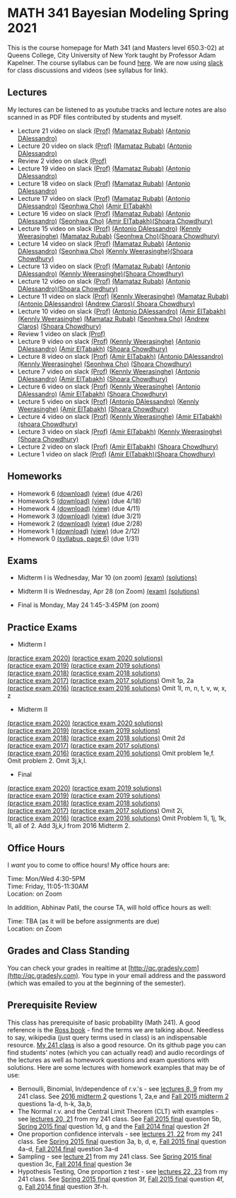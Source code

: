 # MATH 341 Bayesian Modeling Spring 2021

This is the course homepage for Math 341 (and Masters level 650.3-02) at Queens College, City University of New York taught by Professor Adam Kapelner. The course syllabus can be found [here](https://github.com/kapelner/QC_Math_341_Spring_2021/blob/master/syllabus/syllabus.pdf). We are now using [slack](https://slack.com/) for class discussions and videos (see syllabus for link).

## Lectures

My lectures can be listened to as youtube tracks and lecture notes are also scanned in as PDF files contributed by students and myself.

* Lecture 21 video on slack [(Prof)](https://github.com/kapelner/QC_Math_341_Spring_2021/blob/master/lectures/lec21kap.pdf) [(Mamataz Rubab)](https://github.com/rubab03/QC_Math_341_Spring_2021/blob/main/lectures/lec21rubab.pdf) [(Antonio DAlessandro)](https://github.com/adalessandro36/QC_Math_341_Spring_2021/blob/main/lectures/lec21dalessandro.pdf)
* Lecture 20 video on slack [(Prof)](https://github.com/kapelner/QC_Math_341_Spring_2021/blob/master/lectures/lec20kap.pdf) [(Mamataz Rubab)](https://github.com/rubab03/QC_Math_341_Spring_2021/blob/main/lectures/lec20rubab.pdf) [(Antonio DAlessandro)](https://github.com/adalessandro36/QC_Math_341_Spring_2021/blob/main/lectures/lec20dalessandro.pdf)
* Review 2 video on slack [(Prof)](https://github.com/kapelner/QC_Math_341_Spring_2021/blob/master/lectures/review2.pdf)
* Lecture 19 video on slack [(Prof)](https://github.com/kapelner/QC_Math_341_Spring_2021/blob/master/lectures/lec19kap.pdf) [(Mamataz Rubab)](https://github.com/rubab03/QC_Math_341_Spring_2021/blob/main/lectures/lec19rubab.pdf) [(Antonio DAlessandro)](https://github.com/adalessandro36/QC_Math_341_Spring_2021/blob/main/lectures/lec19dalessandro.pdf)
* Lecture 18 video on slack [(Prof)](https://github.com/kapelner/QC_Math_341_Spring_2021/blob/master/lectures/lec18kap.pdf) [(Mamataz Rubab)](https://github.com/rubab03/QC_Math_341_Spring_2021/blob/main/lectures/lec18rubab.pdf) [(Antonio DAlessandro)](https://github.com/adalessandro36/QC_Math_341_Spring_2021/blob/main/lectures/lec18dalessandro.pdf)
* Lecture 17 video on slack [(Prof)](https://github.com/kapelner/QC_Math_341_Spring_2021/blob/master/lectures/lec17kap.pdf) [(Mamataz Rubab)](https://github.com/rubab03/QC_Math_341_Spring_2021/blob/main/lectures/lec17rubab.pdf) [(Antonio DAlessandro)](https://github.com/adalessandro36/QC_Math_341_Spring_2021/blob/main/lectures/lec17dalessandro.pdf) [(Seonhwa Cho)](https://github.com/seonhwacho18/QC_Math_341_Spring_2021/blob/main/lectures/lec17cho.pdf) [(Amir ElTabakh)](https://github.com/sfnxboy/QC_Math_341_Spring_2021/blob/main/lectures/341_Lec17.pdf)
* Lecture 16 video on slack [(Prof)](https://github.com/kapelner/QC_Math_341_Spring_2021/blob/master/lectures/lec16kap.pdf) [(Mamataz Rubab)](https://github.com/rubab03/QC_Math_341_Spring_2021/blob/main/lectures/lec16rubab.pdf) [(Antonio DAlessandro)](https://github.com/adalessandro36/QC_Math_341_Spring_2021/blob/main/lectures/lec16dalessandro.pdf) [(Seonhwa Cho)](https://github.com/seonhwacho18/QC_Math_341_Spring_2021/blob/main/lectures/lec16cho.pdf) [(Amir ElTabakh)](https://github.com/sfnxboy/QC_Math_341_Spring_2021/blob/main/lectures/341_Lec16.pdf)[(Shoara Chowdhury)](https://github.com/shoarachow/QC_Math_341_Spring_2021/blob/main/lectures/lect16ma341.pdf)
* Lecture 15 video on slack [(Prof)](https://github.com/kapelner/QC_Math_341_Spring_2021/blob/master/lectures/lec15kap.pdf) [(Antonio DAlessandro)](https://github.com/adalessandro36/QC_Math_341_Spring_2021/blob/main/lectures/lec15dalessandro.pdf) [(Kennly Weerasinghe)](https://github.com/wskennly/QC_Math_341_Spring_2021/blob/main/lectures/lec15weerasinghe.pdf) [(Mamataz Rubab)](https://github.com/rubab03/QC_Math_341_Spring_2021/blob/main/lectures/lec15rubab.pdf) [(Seonhwa Cho)](https://github.com/seonhwacho18/QC_Math_341_Spring_2021/blob/main/lectures/lec15cho.pdf)[(Shoara Chowdhury)](https://github.com/shoarachow/QC_Math_341_Spring_2021/blob/main/lectures/lect15ma341.pdf)
* Lecture 14 video on slack [(Prof)](https://github.com/kapelner/QC_Math_341_Spring_2021/blob/master/lectures/lec14kap.pdf) [(Mamataz Rubab)](https://github.com/rubab03/QC_Math_341_Spring_2021/blob/main/lectures/lec14rubab.pdf) [(Antonio DAlessandro)](https://github.com/adalessandro36/QC_Math_341_Spring_2021/blob/main/lectures/lec14dalessandro.pdf) [(Seonhwa Cho)](https://github.com/seonhwacho18/QC_Math_341_Spring_2021/blob/main/lectures/lec14cho.pdf) [(Kennly Weerasinghe)](https://github.com/wskennly/QC_Math_341_Spring_2021/blob/main/lectures/lec14weerasinghe.pdf)[(Shoara Chowdhury)](https://github.com/shoarachow/QC_Math_341_Spring_2021/blob/main/lectures/lect14ma341.pdf)
* Lecture 13 video on slack [(Prof)](https://github.com/kapelner/QC_Math_341_Spring_2021/blob/master/lectures/lec13kap.pdf) [(Mamataz Rubab)](https://github.com/rubab03/QC_Math_341_Spring_2021/blob/main/lectures/lec13rubab.pdf) [(Antonio DAlessandro)](https://github.com/adalessandro36/QC_Math_341_Spring_2021/blob/main/lectures/lec13dalessandro.pdf) [(Kennly Weerasinghe)](https://github.com/wskennly/QC_Math_341_Spring_2021/blob/main/lectures/lec13weerasinghe.pdf)[(Shoara Chowdhury)](https://github.com/shoarachow/QC_Math_341_Spring_2021/blob/main/lectures/lect13ma341.pdf)
* Lecture 12 video on slack [(Prof)](https://github.com/kapelner/QC_Math_341_Spring_2021/blob/master/lectures/lec12kap.pdf) [(Mamataz Rubab)](https://github.com/rubab03/QC_Math_341_Spring_2021/blob/main/lectures/lec12rubab.pdf) [(Antonio DAlessandro)](https://github.com/adalessandro36/QC_Math_341_Spring_2021/blob/main/lectures/lec12dalessandro.pdf)[(Shoara Chowdhury)](https://github.com/shoarachow/QC_Math_341_Spring_2021/blob/main/lectures/lect12ma341.pdf)
* Lecture 11 video on slack [(Prof)](https://github.com/kapelner/QC_Math_341_Spring_2021/blob/master/lectures/lec11kap.pdf) [(Kennly Weerasinghe)](https://github.com/wskennly/QC_Math_341_Spring_2021/blob/main/lectures/lec11weerasinghe.pdf) [(Mamataz Rubab)](https://github.com/rubab03/QC_Math_341_Spring_2021/blob/main/lectures/lec11rubab.pdf) [(Antonio DAlessandro)](https://github.com/adalessandro36/QC_Math_341_Spring_2021/blob/main/lectures/lec11dalessandro.pdf) [(Andrew Claros)](https://github.com/ajclaros/QC_Math_341_Spring_2021/blob/lec10lec11/lectures/lec11claros.pdf)[( Shoara Chowdhury)](https://github.com/shoarachow/QC_Math_341_Spring_2021/blob/main/lectures/lect11ma341.pdf)
* Lecture 10 video on slack [(Prof)](https://github.com/kapelner/QC_Math_341_Spring_2021/blob/master/lectures/lec10kap.pdf) [(Antonio DAlessandro)](https://github.com/adalessandro36/QC_Math_341_Spring_2021/blob/main/lectures/lec10dalessandro.pdf) [(Amir ElTabakh)](https://github.com/sfnxboy/QC_Math_341_Spring_2021/blob/main/lectures/341_Lec10.pdf) [(Kennly Weerasinghe)](https://github.com/wskennly/QC_Math_341_Spring_2021/blob/main/lectures/lec10weerasinghe.pdf) [(Mamataz Rubab)](https://github.com/rubab03/QC_Math_341_Spring_2021/blob/main/lectures/lec10rubab.pdf) [(Seonhwa Cho)](https://github.com/seonhwacho18/QC_Math_341_Spring_2021/blob/main/lectures/lec10cho.pdf) [(Andrew Claros)](https://github.com/ajclaros/QC_Math_341_Spring_2021/blob/lec10lec11/lectures/lec10claros.pdf) [(Shoara Chowdhury)](https://github.com/shoarachow/QC_Math_341_Spring_2021/blob/main/lectures/lecture10ma341.pdf)
* Review 1 video on slack [(Prof)](https://github.com/kapelner/QC_Math_341_Spring_2021/blob/master/lectures/review1.pdf)
* Lecture 9 video on slack [(Prof)](https://github.com/kapelner/QC_Math_341_Spring_2021/blob/master/lectures/lec09kap.pdf) [(Kennly Weerasinghe)](https://github.com/wskennly/QC_Math_341_Spring_2021/blob/main/lectures/lec09weerasinghe.pdf) [(Antonio DAlessandro)](https://github.com/adalessandro36/QC_Math_341_Spring_2021/blob/main/lectures/lec09dalessandro.pdf) [(Amir ElTabakh)](https://github.com/sfnxboy/QC_Math_341_Spring_2021/blob/main/lectures/341_Lec_9.pdf) [(Shoara Chowdhury)](https://github.com/shoarachow/QC_Math_341_Spring_2021/blob/main/lectures/lecture9ma341.pdf)
* Lecture 8 video on slack [(Prof)](https://github.com/kapelner/QC_Math_341_Spring_2021/blob/master/lectures/lec08kap.pdf) [(Amir ElTabakh)](https://github.com/sfnxboy/QC_Math_341_Spring_2021/blob/main/lectures/341_Lec8.pdf) [(Antonio DAlessandro)](https://github.com/adalessandro36/QC_Math_341_Spring_2021/blob/main/lectures/lec08dalessandro.pdf) [(Kennly Weerasinghe)](https://github.com/wskennly/QC_Math_341_Spring_2021/blob/main/lectures/lec08weerasinghe.pdf) [(Seonhwa Cho)](https://github.com/seonhwacho18/QC_Math_341_Spring_2021/blob/main/lectures/lec08cho.pdf) [(Shoara Chowdhury)](https://github.com/shoarachow/QC_Math_341_Spring_2021/blob/main/lectures/lecture8ma341.pdf)
* Lecture 7 video on slack [(Prof)](https://github.com/kapelner/QC_Math_341_Spring_2021/blob/master/lectures/lec07kap.pdf) [(Kennly Weerasinghe)](https://github.com/wskennly/QC_Math_341_Spring_2021/blob/main/lectures/lec07weerasinghe.pdf) [(Antonio DAlessandro)](https://github.com/adalessandro36/QC_Math_341_Spring_2021/blob/main/lectures/lec07dalessandro.pdf) [(Amir ElTabakh)](https://github.com/sfnxboy/QC_Math_341_Spring_2021/blob/main/lectures/341_Lec7.pdf) [(Shoara Chowdhury)](https://github.com/shoarachow/QC_Math_341_Spring_2021/blob/main/lectures/lecture7ma341.pdf)
* Lecture 6 video on slack [(Prof)](https://github.com/kapelner/QC_Math_341_Spring_2021/blob/master/lectures/lec06kap.pdf) [(Kennly Weerasinghe)](https://github.com/wskennly/QC_Math_341_Spring_2021/blob/main/lectures/lec06weerasinghe.pdf) [(Antonio DAlessandro)](https://github.com/adalessandro36/QC_Math_341_Spring_2021/blob/main/lectures/lec06dalessandro.pdf) [(Amir ElTabakh)](https://github.com/sfnxboy/QC_Math_341_Spring_2021/blob/main/lectures/341_Lec6.pdf) [(Shoara Chowdhury)](https://github.com/shoarachow/QC_Math_341_Spring_2021/blob/main/lectures/lecture6%20ma341.pdf)
* Lecture 5 video on slack [(Prof)](https://github.com/kapelner/QC_Math_341_Spring_2021/blob/master/lectures/lec05kap.pdf) [(Antonio DAlessandro)](https://github.com/adalessandro36/QC_Math_341_Spring_2021/blob/main/lectures/lec05dalessandro.pdf) [(Kennly Weerasinghe)](https://github.com/wskennly/QC_Math_341_Spring_2021/blob/main/lectures/lec05weerasinghe.pdf) [(Amir ElTabakh)](https://github.com/sfnxboy/QC_Math_341_Spring_2021/blob/main/lectures/341_Lec5.pdf) [(Shoara Chowdhury)](https://github.com/shoarachow/QC_Math_341_Spring_2021/blob/main/lectures/lecture5%20ma341.pdf)
* Lecture 4 video on slack [(Prof)](https://github.com/kapelner/QC_Math_341_Spring_2021/blob/master/lectures/lec04kap.pdf) [(Kennly Weerasinghe)](https://github.com/wskennly/QC_Math_341_Spring_2021/blob/main/lectures/lec04weerasinghe.pdf) [(Amir ElTabakh)](https://github.com/sfnxboy/QC_Math_341_Spring_2021/blob/main/lectures/341_lec04ElTabakh.pdf)[(shoara Chowdhury)](https://github.com/shoarachow/QC_Math_341_Spring_2021/blob/main/lectures/lecture4.pdf)
* Lecture 3 video on slack [(Prof)](https://github.com/kapelner/QC_Math_341_Spring_2021/blob/master/lectures/lec03kap.pdf) [(Amir ElTabakh)](https://github.com/sfnxboy/QC_Math_341_Spring_2021/blob/main/lectures/lec03ElTabakh.pdf) [(Kennly Weerasinghe)](https://github.com/wskennly/QC_Math_341_Spring_2021/blob/main/lectures/lec03weerasinghe.pdf) [(Shoara Chowdhury)](https://github.com/shoarachow/QC_Math_341_Spring_2021/blob/main/lectures/lect3.pdf)
* Lecture 2 video on slack [(Prof)](https://github.com/kapelner/QC_Math_341_Spring_2021/blob/master/lectures/lec02kap.pdf) [(Amir ElTabakh)](https://github.com/sfnxboy/QC_Math_341_Spring_2021/blob/main/lectures/lec02ElTabakh.pdf) [(Shoara Chowdhury)](https://github.com/shoarachow/QC_Math_341_Spring_2021/blob/main/lectures/lec2.pdf)
* Lecture 1 video on slack [(Prof)](https://github.com/kapelner/QC_Math_341_Spring_2021/blob/master/lectures/lec01kap.pdf) [(Amir ElTabakh)](https://github.com/sfnxboy/QC_Math_341_Spring_2021/blob/main/lectures/lec01ElTabakh.pdf)[(Shoara Chowdhury)](https://github.com/shoarachow/QC_Math_341_Spring_2021/blob/main/lectures/lecture1.pdf)

## Homeworks

<!--
* Homework 8 [(download)](https://github.com/kapelner/QC_Math_341_Spring_2021/blob/master/homeworks/hw08/hw08.pdf?raw=true) [(view)](https://github.com/kapelner/QC_Math_341_Spring_2021/blob/master/homeworks/hw08/hw08.pdf) (due 5/19)
* Homework 7 [(download)](https://github.com/kapelner/QC_Math_341_Spring_2021/blob/master/homeworks/hw07/hw07.pdf?raw=true) [(view)](https://github.com/kapelner/QC_Math_341_Spring_2021/blob/master/homeworks/hw07/hw07.pdf) (due 5/8)-->
* Homework 6 [(download)](https://github.com/kapelner/QC_Math_341_Spring_2021/blob/master/homeworks/hw06/hw06.pdf?raw=true) [(view)](https://github.com/kapelner/QC_Math_341_Spring_2021/blob/master/homeworks/hw06/hw06.pdf) (due 4/26)
* Homework 5 [(download)](https://github.com/kapelner/QC_Math_341_Spring_2021/blob/master/homeworks/hw05/hw05.pdf?raw=true) [(view)](https://github.com/kapelner/QC_Math_341_Spring_2021/blob/master/homeworks/hw05/hw05.pdf) (due 4/18)
* Homework 4 [(download)](https://github.com/kapelner/QC_Math_341_Spring_2021/blob/master/homeworks/hw04/hw04.pdf?raw=true) [(view)](https://github.com/kapelner/QC_Math_341_Spring_2021/blob/master/homeworks/hw04/hw04.pdf) (due 4/11)
* Homework 3 [(download)](https://github.com/kapelner/QC_Math_341_Spring_2021/blob/master/homeworks/hw03/hw03.pdf?raw=true) [(view)](https://github.com/kapelner/QC_Math_341_Spring_2021/blob/master/homeworks/hw03/hw03.pdf) (due 3/21)
* Homework 2 [(download)](https://github.com/kapelner/QC_Math_341_Spring_2021/blob/master/homeworks/hw02/hw02.pdf?raw=true) [(view)](https://github.com/kapelner/QC_Math_341_Spring_2021/blob/master/homeworks/hw02/hw02.pdf) (due 2/28)
* Homework 1 [(download)](https://github.com/kapelner/QC_Math_341_Spring_2021/blob/master/homeworks/hw01/hw01.pdf?raw=true) [(view)](https://github.com/kapelner/QC_Math_341_Spring_2021/blob/master/homeworks/hw01/hw01.pdf) (due 2/12)
* Homework 0 [(syllabus, page 6)](https://github.com/kapelner/QC_Math_341_Spring_2021/blob/master/syllabus/syllabus.pdf?raw=true) (due 1/31)


## Exams

* Midterm I is Wednesday, Mar 10 (on zoom) [(exam)](https://github.com/kapelner/QC_Math_341_Spring_2021/blob/master/exams/midterm1/midterm1.pdf) [(solutions)](https://github.com/kapelner/QC_Math_341_Spring_2021/blob/master/exams/midterm1/midterm1_solutions.pdf)

* Midterm II is Wednesday, Apr 28 (on Zoom) [(exam)](https://github.com/kapelner/QC_Math_341_Spring_2021/blob/master/exams/midterm2/midterm2.pdf) [(solutions)](https://github.com/kapelner/QC_Math_341_Spring_2021/blob/master/exams/midterm2/midterm2_solutions.pdf)

* Final is Monday, May 24 1:45-3:45PM (on zoom)

## Practice Exams

* Midterm I

[(practice exam 2020)](https://github.com/kapelner/QC_Math_341_Spring_2020/blob/master/exams/midterm1/midterm1.pdf) [(practice exam 2020 solutions)](https://github.com/kapelner/QC_Math_341_Spring_2020/blob/master/exams/midterm1/midterm1_solutions.pdf)\
[(practice exam 2019)](https://github.com/kapelner/QC_Math_341_Spring_2019/blob/master/exams/midterm1/midterm1.pdf) [(practice exam 2019 solutions)](https://github.com/kapelner/QC_Math_341_Spring_2019/blob/master/exams/midterm1/midterm1_solutions.pdf)\
[(practice exam 2018)](https://github.com/kapelner/QC_Math_341_Spring_2018/blob/master/exams/midterm1/midterm1.pdf) [(practice exam 2018 solutions)](https://github.com/kapelner/QC_Math_341_Spring_2018/blob/master/exams/midterm1/midterm1_solutions.pdf)\
[(practice exam 2017)](https://github.com/kapelner/QC_Math_341_Spring_2017/blob/master/exams/midterm1/midterm1.pdf) [(practice exam 2017 solutions)](https://github.com/kapelner/QC_Math_341_Spring_2017/blob/master/exams/midterm1/midterm1_solutions.pdf) Omit 1p, 2a\
[(practice exam 2016)](https://github.com/kapelner/QC_Math_390.03-02_Spr_2016/blob/master/exams/midterm1/midterm1.pdf) [(practice exam 2016 solutions)](https://github.com/kapelner/QC_Math_390.03-02_Spr_2016/blob/master/exams/midterm1/midterm1_solutions.pdf) Omit 1l, m, n, t, v, w, x, z

* Midterm II

[(practice exam 2020)](https://github.com/kapelner/QC_Math_341_Spring_2020/blob/master/exams/midterm2/midterm2.pdf) [(practice exam 2020 solutions)](https://github.com/kapelner/QC_Math_341_Spring_2020/blob/master/exams/midterm2/midterm2_solutions.pdf)\
[(practice exam 2019)](https://github.com/kapelner/QC_Math_341_Spring_2019/blob/master/exams/midterm2/midterm2.pdf) [(practice exam 2019 solutions)](https://github.com/kapelner/QC_Math_341_Spring_2019/blob/master/exams/midterm2/midterm2_solutions.pdf)\
[(practice exam 2018)](https://github.com/kapelner/QC_Math_341_Spring_2018/blob/master/exams/midterm2/midterm2.pdf) [(practice exam 2018 solutions)](https://github.com/kapelner/QC_Math_341_Spring_2018/blob/master/exams/midterm2/midterm2_solutions.pdf) Omit 2d\
[(practice exam 2017)](https://github.com/kapelner/QC_Math_341_Spring_2017/blob/master/exams/midterm2/midterm2.pdf) [(practice exam 2017 solutions)](https://github.com/kapelner/QC_Math_341_Spring_2017/blob/master/exams/midterm2/midterm2_solutions.pdf)\
[(practice exam 2016)](https://github.com/kapelner/QC_Math_390.03-02_Spr_2016/blob/master/exams/midterm2/midterm2.pdf) [(practice exam 2016 solutions)](https://github.com/kapelner/QC_Math_390.03-02_Spr_2016/blob/master/exams/midterm2/midterm2_solutions.pdf) Omit problem 1e,f. Omit problem 2. Omit 3j,k,l.

* Final

[(practice exam 2020)](https://github.com/kapelner/QC_Math_341_Spring_2020/blob/master/exams/final/final.pdf) [(practice exam 2019 solutions)](https://github.com/kapelner/QC_Math_341_Spring_2020/blob/master/exams/final/final_solutions.pdf)\
[(practice exam 2019)](https://github.com/kapelner/QC_Math_341_Spring_2019/blob/master/exams/final/final.pdf) [(practice exam 2019 solutions)](https://github.com/kapelner/QC_Math_341_Spring_2019/blob/master/exams/final/final_solutions.pdf)\
[(practice exam 2018)](https://github.com/kapelner/QC_Math_341_Spring_2018/blob/master/exams/final/final.pdf) [(practice exam 2018 solutions)](https://github.com/kapelner/QC_Math_341_Spring_2018/blob/master/exams/final/final_solutions.pdf)\
[(practice exam 2017)](https://github.com/kapelner/QC_Math_341_Spring_2017/blob/master/exams/final/final.pdf) [(practice exam 2017 solutions)](https://github.com/kapelner/QC_Math_341_Spring_2017/blob/master/exams/final/final_solutions.pdf) Omit 2i, \
[(practice exam 2016)](https://github.com/kapelner/QC_Math_390.03-02_Spr_2016/blob/master/exams/final/final.pdf) [(practice exam 2016 solutions)](https://github.com/kapelner/QC_Math_390.03-02_Spr_2016/blob/master/exams/final/final_solutions.pdf) Omit Problem 1i, 1j, 1k, 1l, all of 2. Add 3j,k,l from 2016 Midterm 2.

## Office Hours

I *want* you to come to office hours! My office hours are:

Time: Mon/Wed 4:30-5PM\
Time: Friday, 11:05-11:30AM\
Location: on Zoom

In addition, Abhinav Patil, the course TA, will hold office hours as well:

Time: TBA (as it will be before assignments are due)\
Location: on Zoom

## Grades and Class Standing

You can check your grades in realtime at [http://qc.gradesly.com](http://qc.gradesly.com). You type in your email address and the password (which was emailed to you at the beginning of the semester).


## Prerequisite Review

This class has prerequisite of basic probability (Math 241). A good reference is the [Ross book](https://www.amazon.com/First-Course-Probability-6th/dp/0130338516/ref=sr_1_6?ie=UTF8&qid=1504062810&sr=8-6&keywords=probability+ross) - find the terms we are talking about. Needless to say, wikipedia (just query terms used in class) is an indispensable resource. [My 241 class](https://github.com/kapelner/QC_Math_241_Fall_2016) is also a good resource. On its github page you can find students' notes (which you can actually read) and audio recordings of the lectures as well as homework questions and exam questions with solutions. Here are some lectures with homework examples that may be of use:

* Bernoulli, Binomial, In/dependence of r.v.'s - see [lectures 8, 9](https://github.com/kapelner/QC_Math_241_Fall_2016) from my 241 class. See [2016 midterm 2](https://github.com/kapelner/QC_Math_241_Fall_2016/blob/master/exams/midterm2/midterm2_solutions.pdf) questions 1, 2a,e and [Fall 2015 midterm 2](https://github.com/kapelner/QC_Math_241_Fall_2015/blob/master/exams/midterm2/midterm2_solutions.pdf) questions 1a-d, h-k, 3a,b, 
* The Normal r.v. and the Central Limit Theorem (CLT) with examples - see [lectures 20, 21](https://github.com/kapelner/QC_Math_241_Fall_2016) from my 241 class. See [Fall 2015 final](https://github.com/kapelner/QC_Math_241_Fall_2015/blob/master/exams/midterm2/midterm2_solutions.pdf) question 5b, [Spring 2015 final](https://github.com/kapelner/QC_Math_241_Spring_2015/blob/master/exams/final/final_solutions.pdf) question 1d, g and the [Fall 2014 final](https://github.com/kapelner/QC_Math_241_Fall_2014_15/blob/master/exams/final/final_solutions.pdf) question 2f
* One proportion confidence intervals - see [lectures 21, 22](https://github.com/kapelner/QC_Math_241_Fall_2016) from my 241 class. See [Spring 2015 final](https://github.com/kapelner/QC_Math_241_Spring_2015/blob/master/exams/final/final_solutions.pdf) question 3a, b, d, e, [Fall 2015 final](https://github.com/kapelner/QC_Math_241_Fall_2015/blob/master/exams/midterm2/midterm2_solutions.pdf) question 4a-d, [Fall 2014 final](https://github.com/kapelner/QC_Math_241_Fall_2014_15/blob/master/exams/final/final_solutions.pdf) question 3a-d
* Sampling - see [lecture 21](https://github.com/kapelner/QC_Math_241_Fall_2016) from my 241 class. See [Spring 2015 final](https://github.com/kapelner/QC_Math_241_Spring_2015/blob/master/exams/final/final_solutions.pdf) question 3c, [Fall 2014 final](https://github.com/kapelner/QC_Math_241_Fall_2014_15/blob/master/exams/final/final_solutions.pdf) question 3e
* Hypothesis Testing, One proportion z test - see [lectures 22, 23](https://github.com/kapelner/QC_Math_241_Fall_2016) from my 241 class. See [Spring 2015 final](https://github.com/kapelner/QC_Math_241_Spring_2015/blob/master/exams/final/final_solutions.pdf) question 3f, [Fall 2015 final](https://github.com/kapelner/QC_Math_241_Fall_2015/blob/master/exams/midterm2/midterm2_solutions.pdf) question 4f, g, [Fall 2014 final](https://github.com/kapelner/QC_Math_241_Fall_2014_15/blob/master/exams/final/final_solutions.pdf) question 3f-h.

